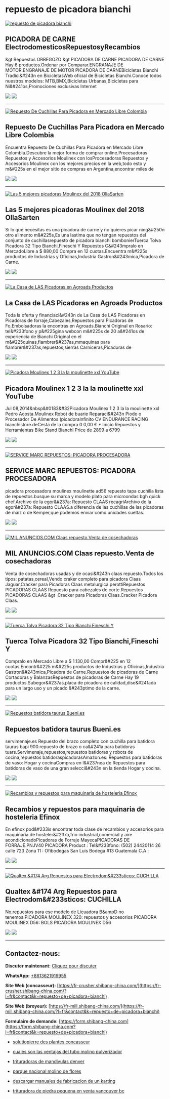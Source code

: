 # repuesto de picadora bianchi

<a href="https://swt.shibang-china.com/?l=fr&img&k=repuesto+de+picadora+bianchi" target="_blank">![repuesto de picadora bianchi](http://static.shibang-china.com/all-800x300/1500.jpg)</a>

## PICADORA DE CARNE ElectrodomesticosRepuestosyRecambios
&gt Repuestos ORBEGOZO &gt PICADORA DE CARNE PICADORA DE CARNE Hay 6 productos.Ordenar por Comparar.ENGRANAJE DE MOTOR.ENGRANAJE DE MOTOR PICADORA DE CARNEBicicletas Bianchi Tradici&#243n en BicicletasWeb oficial de Bicicletas Bianchi.Conoce todos nuestros modelos: MTB,BMX,Bicicletas Urbanas,Bicicletas para Ni&#241os,Promociones exclusivas Internet


<a href="https://whatsapp.shibangsoft.com/WhatsApp.php" target="_blank" title="WhatsApp">![](http://static.shibang-china.com/icon/whatsapp.png)</a> <a href="https://swt.shibang-china.com/?l=fr&icon&k=repuesto+de+picadora+bianchi" target="_blank">![](http://static.shibang-china.com/icon/chat-fr.png)</a>

---

<a href="https://swt.shibang-china.com/?l=fr&img&k=repuesto+de+picadora+bianchi" target="_blank">![Repuesto De Cuchillas Para Picadora en Mercado Libre Colombia](http://static.shibang-china.com/all-800x300/212.jpg)</a>

## Repuesto De Cuchillas Para Picadora en Mercado Libre Colombia
Encuentra Repuesto De Cuchillas Para Picadora en Mercado Libre Colombia.Descubre la mejor forma de comprar online.Procesadoras Repuestos y Accesorios Moulinex con losProcesadoras Repuestos y Accesorios Moulinex con los mejores precios en la web,todo esto y m&#225s en el mejor sitio de compras en Argentina,encontrar miles de


<a href="https://whatsapp.shibangsoft.com/WhatsApp.php" target="_blank" title="WhatsApp">![](http://static.shibang-china.com/icon/whatsapp.png)</a> <a href="https://swt.shibang-china.com/?l=fr&icon&k=repuesto+de+picadora+bianchi" target="_blank">![](http://static.shibang-china.com/icon/chat-fr.png)</a>

---

<a href="https://swt.shibang-china.com/?l=fr&img&k=repuesto+de+picadora+bianchi" target="_blank">![Las 5 mejores picadoras Moulinex del 2018 OllaSarten](http://static.shibang-china.com/all-800x300/821.jpg)</a>

## Las 5 mejores picadoras Moulinex del 2018 OllaSarten
Si lo que necesitas es una picadora de carne y no quieres picar ning&#250n otro alimento m&#225s,Es una lastima que no tengan repuestos del conjunto de cuchillasrepuesto de picadora bianchi bombonierTuerca Tolva Picadora 32 Tipo Bianchi,Fineschi Y Repuestos C&#243mpralo en MercadoLibre a $ 880,00 Compra en 12 cuotas.Encuentra m&#225s productos de Industrias y Oficinas,Industria Gastron&#243mica,Picadora de Carne.


<a href="https://whatsapp.shibangsoft.com/WhatsApp.php" target="_blank" title="WhatsApp">![](http://static.shibang-china.com/icon/whatsapp.png)</a> <a href="https://swt.shibang-china.com/?l=fr&icon&k=repuesto+de+picadora+bianchi" target="_blank">![](http://static.shibang-china.com/icon/chat-fr.png)</a>

---

<a href="https://swt.shibang-china.com/?l=fr&img&k=repuesto+de+picadora+bianchi" target="_blank">![La Casa de LAS Picadoras en Agroads Productos](http://static.shibang-china.com/all-800x300/749.jpg)</a>

## La Casa de LAS Picadoras en Agroads Productos
Toda la oferta y financiaci&#243n de La Casa de LAS Picadoras en Picadoras de forraje,Cabezales,Repuestos para Picadoras de Fo,Embolsadoras la encontras en Agroads.Bianchi Original en Rosario: tel&#233fono y p&#225gina webcon m&#225s de 20 a&#241os de experiencia de Bianchi Original en el m&#225quinas,fiambrer&#237as,mmaquinas para fiambrer&#237as,repuestos,sierras Carniceras,Picadoras de


<a href="https://whatsapp.shibangsoft.com/WhatsApp.php" target="_blank" title="WhatsApp">![](http://static.shibang-china.com/icon/whatsapp.png)</a> <a href="https://swt.shibang-china.com/?l=fr&icon&k=repuesto+de+picadora+bianchi" target="_blank">![](http://static.shibang-china.com/icon/chat-fr.png)</a>

---

<a href="https://swt.shibang-china.com/?l=fr&img&k=repuesto+de+picadora+bianchi" target="_blank">![Picadora Moulinex 1 2 3 la la moulinette xxl YouTube](http://static.shibang-china.com/all-800x300/529.jpg)</a>

## Picadora Moulinex 1 2 3 la la moulinette xxl YouTube
Jul 08,2014&nbsp&#0183&#32Picadora Moulinex 1 2 3 la la moulinette xxl Pedro Acosta.Moulinex Robot de buarie Reparaci&#243n Piodo o Procesador De Alimentos (picadoraInfinito CV ENDURANCE RACING bianchistore.deCesta de la compra 0 0,00 € * Inicio Repuestos y Herramientas Bike Stand Bianchi Price de 2899 a 6799


<a href="https://whatsapp.shibangsoft.com/WhatsApp.php" target="_blank" title="WhatsApp">![](http://static.shibang-china.com/icon/whatsapp.png)</a> <a href="https://swt.shibang-china.com/?l=fr&icon&k=repuesto+de+picadora+bianchi" target="_blank">![](http://static.shibang-china.com/icon/chat-fr.png)</a>

---

<a href="https://swt.shibang-china.com/?l=fr&img&k=repuesto+de+picadora+bianchi" target="_blank">![SERVICE MARC REPUESTOS: PICADORA PROCESADORA](http://static.shibang-china.com/all-800x300/1472.jpg)</a>

## SERVICE MARC REPUESTOS: PICADORA PROCESADORA
picadora procesadora moulinex moulinette ad56 repuesto tapa cuchilla lista de repuestos.busque su marca y modelo plato para microondas bgh quick chef.Archivo de la egor&#237a: Repuesto CLAAS recagriArchivo de la egor&#237a: Repuesto CLAAS.a diferencia de las cuchillas de las picadoras de maiz o de Kemper,que podemos enviar como unidades sueltas.


<a href="https://whatsapp.shibangsoft.com/WhatsApp.php" target="_blank" title="WhatsApp">![](http://static.shibang-china.com/icon/whatsapp.png)</a> <a href="https://swt.shibang-china.com/?l=fr&icon&k=repuesto+de+picadora+bianchi" target="_blank">![](http://static.shibang-china.com/icon/chat-fr.png)</a>

---

<a href="https://swt.shibang-china.com/?l=fr&img&k=repuesto+de+picadora+bianchi" target="_blank">![MIL ANUNCIOS.COM Claas repuesto.Venta de cosechadoras](http://static.shibang-china.com/all-800x300/283.jpg)</a>

## MIL ANUNCIOS.COM Claas repuesto.Venta de cosechadoras
Venta de cosechadoras usadas y de ocasi&#243n claas repuesto.Todos los tipos: patatas,cereal,Vendo craker completo para picadora Claas Jaguar,Cracker para Picadoras Claas metalurgica perottiRepuestos PICADORAS CLAAS Repuesto para cabezales de corte.Repuestos PICADORAS CLAAS‎ &gt ‎ Cracker para Picadoras Claas.Cracker Picadora Claas.


<a href="https://whatsapp.shibangsoft.com/WhatsApp.php" target="_blank" title="WhatsApp">![](http://static.shibang-china.com/icon/whatsapp.png)</a> <a href="https://swt.shibang-china.com/?l=fr&icon&k=repuesto+de+picadora+bianchi" target="_blank">![](http://static.shibang-china.com/icon/chat-fr.png)</a>

---

<a href="https://swt.shibang-china.com/?l=fr&img&k=repuesto+de+picadora+bianchi" target="_blank">![Tuerca Tolva Picadora 32 Tipo Bianchi,Fineschi Y](http://static.shibang-china.com/all-800x300/180.jpg)</a>

## Tuerca Tolva Picadora 32 Tipo Bianchi,Fineschi Y
Compralo en Mercado Libre a $ 1.130,00 Compr&#225 en 12 cuotas.Encontr&#225 m&#225s productos de Industrias y Oficinas,Industria Gastron&#243mica,Picadora de Carne.Repuestos de picadoras de Carne Cortadoras y BalanzasRepuestos de picadoras de Carne Hay 19 productos.Subegor&#237as.placa de picadora de calidad,dise&#241ada para un largo uso y un picado &#243ptimo de la carne.


<a href="https://whatsapp.shibangsoft.com/WhatsApp.php" target="_blank" title="WhatsApp">![](http://static.shibang-china.com/icon/whatsapp.png)</a> <a href="https://swt.shibang-china.com/?l=fr&icon&k=repuesto+de+picadora+bianchi" target="_blank">![](http://static.shibang-china.com/icon/chat-fr.png)</a>

---

<a href="https://swt.shibang-china.com/?l=fr&img&k=repuesto+de+picadora+bianchi" target="_blank">![Repuestos batidora taurus Bueni.es](http://static.shibang-china.com/all-800x300/313.jpg)</a>

## Repuestos batidora taurus Bueni.es
servimenaje.es Repuesto del brazo completo con cuchilla para batidora taurus bapi 900.repuesto de brazo o ca&#241a para batidoras tuars.Servimenaje,repuestos,repuestos batidoras y robots de cocina,repuestos batidoraspicadorasAmazon.es: Repuestos para batidoras de vaso: Hogar y cocinaCompras en l&#237nea de Repuestos para batidoras de vaso de una gran selecci&#243n en la tienda Hogar y cocina.


<a href="https://whatsapp.shibangsoft.com/WhatsApp.php" target="_blank" title="WhatsApp">![](http://static.shibang-china.com/icon/whatsapp.png)</a> <a href="https://swt.shibang-china.com/?l=fr&icon&k=repuesto+de+picadora+bianchi" target="_blank">![](http://static.shibang-china.com/icon/chat-fr.png)</a>

---

<a href="https://swt.shibang-china.com/?l=fr&img&k=repuesto+de+picadora+bianchi" target="_blank">![Recambios y repuestos para maquinaria de hosteleria Efinox](http://static.shibang-china.com/all-800x300/277.jpg)</a>

## Recambios y repuestos para maquinaria de hosteleria Efinox
En efinox pod&#233is encontrar toda clase de recambios y accesorios para maquinaria de hosteler&#237a,frio industrial,comercial y aire acondicionadoPicadoras de Forraje MayecaPICADORAS DE FORRAJE.PNJV40 PICADORA Product : Tel&#233fono: (502) 24420114 26 calle 723 Zona 11 : Ofibodegas San Luis Bodega #13 Guatemala C.A :


<a href="https://whatsapp.shibangsoft.com/WhatsApp.php" target="_blank" title="WhatsApp">![](http://static.shibang-china.com/icon/whatsapp.png)</a> <a href="https://swt.shibang-china.com/?l=fr&icon&k=repuesto+de+picadora+bianchi" target="_blank">![](http://static.shibang-china.com/icon/chat-fr.png)</a>

---

<a href="https://swt.shibang-china.com/?l=fr&img&k=repuesto+de+picadora+bianchi" target="_blank">![Qualtex &#174 Arg Repuestos para Electrodom&#233sticos: CUCHILLA](http://static.shibang-china.com/all-800x300/1205.jpg)</a>

## Qualtex &#174 Arg Repuestos para Electrodom&#233sticos: CUCHILLA
No,repuestos para ese modelo de Licuadora B&ampD no tenemos.PICADORA MOULINEX 320: repuestos y accesorios PICADORA MOULINEX D56: BOLS PICADORA MOULINEX D56

<a href="https://whatsapp.shibangsoft.com/WhatsApp.php" target="_blank" title="WhatsApp">![](http://static.shibang-china.com/icon/whatsapp.png)</a> <a href="https://swt.shibang-china.com/?l=fr&icon&k=repuesto+de+picadora+bianchi" target="_blank">![](http://static.shibang-china.com/icon/chat-fr.png)</a>

---
## Contactez-nous:

**Discuter maintenant:** [Cliquez pour discuter](https://swt.shibang-china.com?l=fr&contact&k=repuesto+de+picadora+bianchi)

**WhatsApp:**  [+8613621919955](https://whatsapp.shibangsoft.com/WhatsApp.php)

**Site Web (concasseur):** [https://fr-crusher.shibang-china.com/](https://fr-crusher.shibang-china.com/?l=fr&contact&k=repuesto+de+picadora+bianchi)

**Site Web (broyeur):** [https://fr-mill.shibang-china.com/](https://fr-mill.shibang-china.com/?l=fr&contact&k=repuesto+de+picadora+bianchi)

**Formulaire de demande:** [https://form.shibang-china.com](https://form.shibang-china.com?l=fr&contact&k=repuesto+de+picadora+bianchi)

* [solutiopierre des plantes concasseur](../62/solutiopierre%20des%20plantes%20concasseur.md)

* [cuales son las ventajas del tubo molino pulverizador](../64/cuales%20son%20las%20ventajas%20del%20tubo%20molino%20pulverizador.md)

* [trituradoras de mandivulas denver](../63/trituradoras%20de%20mandivulas%20denver.md)

* [parque nacional molino de flores](../63/parque%20nacional%20molino%20de%20flores.md)

* [descargar manuales de fabricacion de un karting](../62/descargar%20manuales%20de%20fabricacion%20de%20un%20karting.md)

* [trituradora de piedra pequena en venta vancouver bc](../64/trituradora%20de%20piedra%20pequena%20en%20venta%20vancouver%20bc.md)